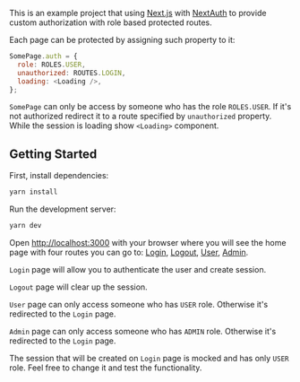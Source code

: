 This is an example project that using [Next.js](https://nextjs.org/) with [NextAuth](https://next-auth.js.org/) to provide custom authorization with role based protected routes.

Each page can be protected by assigning such property to it:

```js
SomePage.auth = {
  role: ROLES.USER,
  unauthorized: ROUTES.LOGIN,
  loading: <Loading />,
};
```

`SomePage` can only be access by someone who has the role `ROLES.USER`. If it's not authorized redirect it to a route specified by `unauthorized` property. While the session is loading show `<Loading>` component. 

## Getting Started

First, install dependencies:

```bash
yarn install
```

Run the development server:

```bash
yarn dev
```

Open [http://localhost:3000](http://localhost:3000) with your browser where you will see the home page with four routes you can go to: [Login](http://localhost:3000/login), [Logout](http://localhost:3000/logout), [User](http://localhost:3000/user), [Admin](http://localhost:3000/admin).

`Login` page will allow you to authenticate the user and create session.

`Logout` page will clear up the session.

`User` page can only access someone who has `USER` role. Otherwise it's redirected to the `Login` page.

`Admin` page can only access someone who has `ADMIN` role. Otherwise it's redirected to the `Login` page.

The session that will be created on `Login` page is mocked and has only `USER` role. Feel free to change it and test the functionality.
